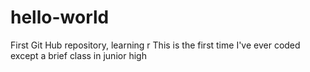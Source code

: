 # hello-world
First Git Hub repository, learning r
This is the first time I've ever coded except a brief class in junior high
